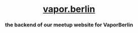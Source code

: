 <h1 align="center">
<a href="http://vapor.berlin/">vapor.berlin</a>
</h1>
<h3 align="center">
the backend of our meetup website for VaporBerlin
</h3>
